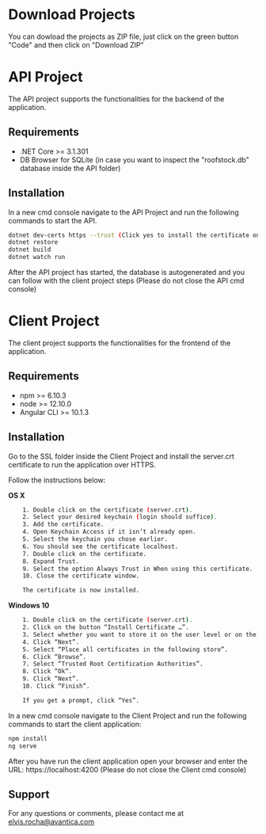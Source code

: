 # Download Projects
You can dowload the projects as ZIP file, just click on the green button "Code" and then click on "Download ZIP"
# API Project
The API project supports the functionalities for the backend of the application.

## Requirements
- .NET Core >= 3.1.301
- DB Browser for SQLite (in case you want to inspect the "roofstock.db" database inside the API folder)

## Installation

In a new cmd console navigate to the API Project and run the following commands to start the API.

```bash
dotnet dev-certs https --trust (Click yes to install the certificate on the popup window shown)
dotnet restore
dotnet build
dotnet watch run
```

After the API project has started, the database is autogenerated and you can follow with the client project steps (Please do not close the API cmd console)

# Client Project
The client project supports the functionalities for the frontend of the application.

## Requirements
- npm >= 6.10.3
- node >= 12.10.0
- Angular CLI >= 10.1.3

## Installation

Go to the SSL folder inside the Client Project and install the server.crt certificate to run the application over HTTPS.

Follow the instructions below:

**OS X**

```bash
	1. Double click on the certificate (server.crt).
	2. Select your desired keychain (login should suffice).
	3. Add the certificate.
	4. Open Keychain Access if it isn’t already open.
	5. Select the keychain you chose earlier.
	6. You should see the certificate localhost.
	7. Double click on the certificate.
	8. Expand Trust.
	9. Select the option Always Trust in When using this certificate.
	10. Close the certificate window.

	The certificate is now installed.
```

**Windows 10**

```bash
	1. Double click on the certificate (server.crt).
	2. Click on the button “Install Certificate …”.
	3. Select whether you want to store it on the user level or on the machine level.
	4. Click “Next”.
	5. Select “Place all certificates in the following store”.
	6. Click “Browse”.
	7. Select “Trusted Root Certification Authorities”.
	8. Click “Ok”.
	9. Click “Next”.
	10. Click “Finish”.

	If you get a prompt, click “Yes”.
```

In a new cmd console navigate to the Client Project and run the following commands to start the client application:

```bash
npm install
ng serve
```

After you have run the client application open your browser and enter the URL: https://localhost:4200 (Please do not close the Client cmd console)

## Support
For any questions or comments, please contact me at elvis.rocha@avantica.com